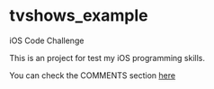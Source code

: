 # tvshows_example
iOS Code Challenge

This is an project for test my iOS programming skills.

You can check the COMMENTS section [here](COMMENTS.md)